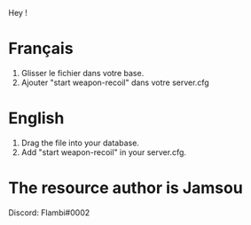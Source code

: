 Hey !

# Français

1) Glisser le fichier dans votre base.
2) Ajouter "start weapon-recoil" dans votre server.cfg

# English

1) Drag the file into your database.
2) Add "start weapon-recoil" in your server.cfg.

# The resource author is Jamsou
Discord: Flambi#0002
